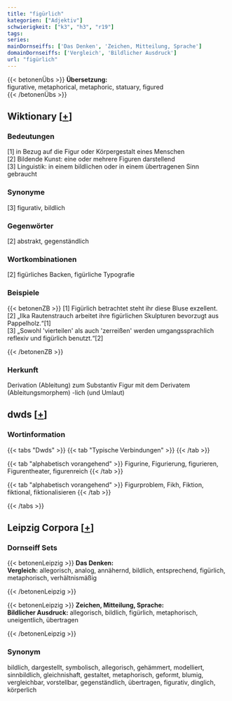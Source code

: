 ```yaml
---
title: "figürlich"
kategorien: ["Adjektiv"]
schwierigkeit: ["k3", "h3", "r19"]
tags:
series:
mainDornseiffs: ['Das Denken', 'Zeichen, Mitteilung, Sprache']
domainDornseiffs: ['Vergleich', 'Bildlicher Ausdruck']
url: "figürlich"
---
```


{{< betonenÜbs >}}
**Übersetzung:**  
figurative, metaphorical, metaphoric, statuary, figured  
{{< /betonenÜbs >}}

## Wiktionary [[+](https://de.wiktionary.org/wiki/figürlich)]

### Bedeutungen
[1] in Bezug auf die Figur oder Körpergestalt eines Menschen  
[2] Bildende Kunst: eine oder mehrere Figuren darstellend  
[3] Linguistik: in einem bildlichen oder in einem übertragenen Sinn gebraucht  

### Synonyme
[3] figurativ, bildlich  

### Gegenwörter
[2] abstrakt, gegenständlich  

### Wortkombinationen
[2] figürliches Backen, figürliche Typografie  

### Beispiele
{{< betonenZB >}}
[1] Figürlich betrachtet steht ihr diese Bluse exzellent.  
[2] „Ilka Rautenstrauch arbeitet ihre figürlichen Skulpturen bevorzugt aus Pappelholz.“[1]  
[3] „Sowohl 'vierteilen' als auch 'zerreißen' werden umgangssprachlich reflexiv und figürlich benutzt.“[2]  

{{< /betonenZB >}}
### Herkunft
Derivation (Ableitung) zum Substantiv Figur mit dem Derivatem (Ableitungsmorphem) -lich (und Umlaut)  



## dwds [[+](https://www.dwds.de/wb/figürlich)]

### Wortinformation
{{< tabs "Dwds" >}}
{{< tab "Typische Verbindungen" >}}
{{< /tab >}}

{{< tab "alphabetisch vorangehend" >}}
Figurine, Figurierung, figurieren, Figurentheater, figurenreich
{{< /tab >}}

{{< tab "alphabetisch vorangehend" >}}
Figurproblem, Fikh, Fiktion, fiktional, fiktionalisieren
{{< /tab >}}

{{< /tabs >}}

## Leipzig Corpora [[+](https://corpora.uni-leipzig.de/en/res?word=figürlich&corpusId=deu_newscrawl-public_2018)]

### Dornseiff Sets
{{< betonenLeipzig >}}
**Das Denken:**  
**Vergleich:** allegorisch, analog, annähernd, bildlich, entsprechend, figürlich, metaphorisch, verhältnismäßig  

{{< /betonenLeipzig >}}


{{< betonenLeipzig >}}
**Zeichen, Mitteilung, Sprache:**  
**Bildlicher Ausdruck:** allegorisch, bildlich, figürlich, metaphorisch, uneigentlich, übertragen  

{{< /betonenLeipzig >}}

### Synonym
bildlich, dargestellt, symbolisch, allegorisch, gehämmert, modelliert, sinnbildlich, gleichnishaft, gestaltet, metaphorisch, geformt, blumig, vergleichbar, vorstellbar, gegenständlich, übertragen, figurativ, dinglich, körperlich

